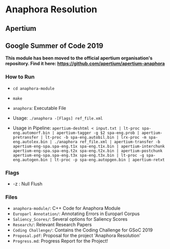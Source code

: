 # Anaphora Resolution
## Apertium
## Google Summer of Code 2019

**This module has been moved to the official apertium organisation's repository. Find it here: https://github.com/apertium/apertium-anaphora**

### How to Run
- `cd anaphora-module`
- `make`
- `anaphora`: Executable File
- Usage: `./anaphora -[Flags] ref_file.xml`

- Usage in Pipeline:
`apertium-deshtml < input.txt | lt-proc spa-eng.automorf.bin | apertium-tagger -g $2 spa-eng.prob | apertium-pretransfer | lt-proc -b spa-eng.autobil.bin | lrx-proc -m spa-eng.autolex.bin | ./anaphora ref_file.xml | apertium-transfer -b apertium-eng-spa.spa-eng.t1x spa-eng.t1x.bin | apertium-interchunk apertium-eng-spa.spa-eng.t2x spa-eng.t2x.bin | apertium-postchunk apertium-eng-spa.spa-eng.t3x spa-eng.t3x.bin | lt-proc -g spa-eng.autogen.bin | lt-proc -p spa-eng.autopgen.bin | apertium-retxt`

### Flags

- -z : Null Flush

### Files
- `anaphora-module/`: 		C++ Code for Anaphora Module
- `Europarl	Annotation/`: 	Annotating Errors in Europarl Corpus
- `Saliency_Scores/`: 		Several options for Saliency Scores
- `Research/`: 				Relevant Research Papers
- `Coding Challenge/`: 		Contains the Coding Challenge for GSoC 2019
- `Proposal.pdf`: 			Proposal for the project 'Anaphora Resolution'
- `Progress.md`: 			Progress Report for the Project!



